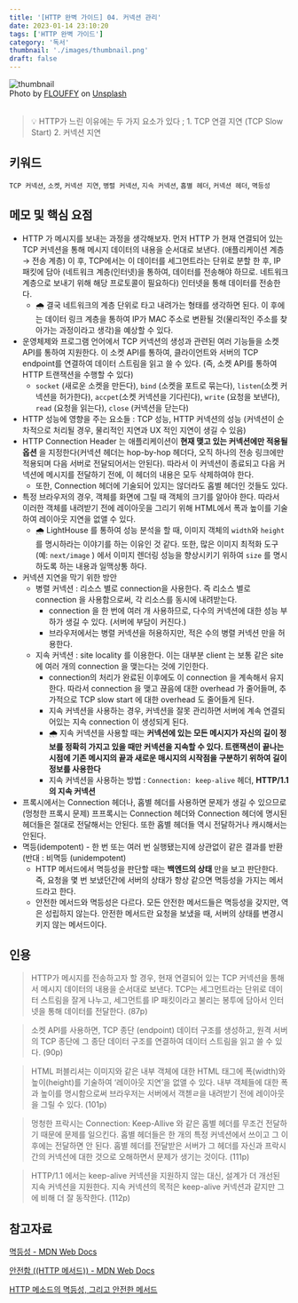 ```yaml
---
title: '[HTTP 완벽 가이드] 04. 커넥션 관리'
date: 2023-01-14 23:10:20
tags: ['HTTP 완벽 가이드']
category: '독서'
thumbnail: './images/thumbnail.png'
draft: false
---
```


<div class="unsplash-wrapper">
<img class="unsplash-thumbnail-image" alt="thumbnail" src="./images/thumbnail.png" />
<div class="unsplash-author">
Photo by <a href="https://unsplash.com/@theflouffy?utm_source=unsplash&utm_medium=referral&utm_content=creditCopyText">FLOUFFY</a> on  <a href="https://unsplash.com/ko/%EC%82%AC%EC%A7%84/ujUiOCHkqM0?utm_source=unsplash&utm_medium=referral&utm_content=creditCopyText">Unsplash</a>
</div>
</div>

<br>

> 💡 HTTP가 느린 이유에는 두 가지 요소가 있다 ; 1. TCP 연결 지연 (TCP Slow Start) 2. 커넥션 지연

## 키워드

`TCP 커넥션`, `소켓`, `커넥션 지연`, `병렬 커넥션`, `지속 커넥션`, `홉별 헤더`, `커넥션 헤더`, `멱등성`

## 메모 및 핵심 요점

- HTTP 가 메시지를 보내는 과정을 생각해보자. 먼저 HTTP 가 현재 연결되어 있는 TCP 커넥션을 통해 메시지 데이터의 내용을 순서대로 보낸다. (애플리케이션 계층 → 전송 계층) 이 후, TCP에서는 이 데이터를 세그먼트라는 단위로 분할 한 후, IP 패킷에 담아 (네트워크 계층(인터넷)을 통하여, 데이터를 전송해야 하므로. 네트워크 계층으로 보내기 위해 해당 프로토콜이 필요하다) 인터넷을 통해 데이터를 전송한다.
  - 🌧️ 결국 네트워크의 계층 단위로 타고 내려가는 형태를 생각하면 된다. 이 후에는 데이터 링크 계층을 통하여 IP가 MAC 주소로 변환될 것(물리적인 주소를 찾아가는 과정이라고 생각)을 예상할 수 있다.
- 운영체제와 프로그램 언어에서 TCP 커넥션의 생성과 관련된 여러 기능들을 소켓 API를 통하여 지원한다. 이 소켓 API를 통하여, 클라이언트와 서버의 TCP endpoint를 연결하여 데이터 스트림을 읽고 쓸 수 있다. (즉, 소켓 API를 통하여 HTTP 트랜잭션을 수행할 수 있다)
  - `socket` (새로운 소켓을 만든다), `bind` (소켓을 포트로 묶는다), `listen`(소켓 커넥션을 허가한다), `accpet`(소켓 커넥션을 기다린다), `write` (요청을 보낸다), `read` (요청을 읽는다), `close` (커넥션을 닫는다)
- HTTP 성능에 영향을 주는 요소들 : TCP 성능, HTTP 커넥션의 성능 (커넥션이 순차적으로 처리될 경우, 물리적인 지연과 UX 적인 지연이 생길 수 있음)
- HTTP Connection Header 는 애플리케이션이 **현재 맺고 있는 커넥션에만 적용될 옵션** 을 지정한다(커넥션 헤더는 hop-by-hop 헤더다, 오직 하나의 전송 링크에만 적용되며 다음 서버로 전달되어서는 안된다). 따라서 이 커넥션이 종료되고 다음 커넥션에 메시지를 전달하기 전에, 이 헤더의 내용은 모두 삭제하여야 한다.
  - 또한, Connection 헤더에 기술되어 있지는 않더라도 홉별 헤더인 것들도 있다.
- 특정 브라우저의 경우, 객체를 화면에 그릴 때 객체의 크기를 알아야 한다. 따라서 이러한 객체를 내려받기 전에 레이아웃을 그리기 위해 HTML에서 폭과 높이를 기술하여 레이아웃 지연을 없앨 수 있다.
  - 🌧️ LightHouse 를 통하여 성능 분석을 할 때, 이미지 객체의 `width`와 `height` 를 명시하라는 이야기를 하는 이유인 것 같다. 또한, 많은 이미지 최적화 도구 (예: `next/image` ) 에서 이미지 렌더링 성능을 향상시키기 위하여 `size` 를 명시하도록 하는 내용과 일맥상통 하다.
- 커넥션 지연을 막기 위한 방안
  - 병렬 커넥션 : 리소스 별로 connection을 사용한다. 즉 리소스 별로 connection 을 사용함으로써, 각 리소스를 동시에 내려받는다.
    - connection 을 한 번에 여러 개 사용하므로, 다수의 커넥션에 대한 성능 부하가 생길 수 있다. (서버에 부담이 커진다.)
    - 브라우저에서는 병렬 커넥션을 허용하지만, 적은 수의 병렬 커넥션 만을 허용한다.
  - 지속 커넥션 : site locality 를 이용한다. 이는 대부분 client 는 보통 같은 site 에 여러 개의 connection 을 맺는다는 것에 기인한다.
    - connection의 처리가 완료된 이후에도 이 connection 을 계속해서 유지한다. 따라서 connection 을 맺고 끊음에 대한 overhead 가 줄어들며, 추가적으로 TCP slow start 에 대한 overhead 도 줄어들게 된다.
    - 지속 커넥션을 사용하는 경우, 커넥션을 잘못 관리하면 서버에 계속 연결되어있는 지속 connection 이 생성되게 된다.
    - 🌧️ 지속 커넥션을 사용할 때는 **커넥션에 있는 모든 메시지가 자신의 길이 정보를 정확히 가지고 있을 때만 커넥션을 지속할 수 있다. 트랜잭션이 끝나는 시점에 기존 메시지의 끝과 새로운 매시지의 시작점을 구분하기 위하여 길이정보를 사용한다**
    - 지속 커넥션을 사용하는 방법 : `Connection: keep-alive` 헤더, **HTTP/1.1 의 지속 커넥션**
- 프록시에서는 Connection 헤더나, 홉별 헤더를 사용하면 문제가 생길 수 있으므로 (멍청한 프록시 문제) 프프록시는 Connection 헤더와 Connection 헤더에 명시된 헤더들은 절대로 전달해서는 안된다. 또한 홉별 헤더들 역시 전달하거나 캐시해서는 안된다.
- 멱등(idempotent) - 한 번 또는 여러 번 실행됐는지에 상관없이 같은 결과를 반환 (반대 : 비멱등 (unidempotent)
  - HTTP 메서드에서 멱등성을 판단할 때는 **백엔드의 상태** 만을 보고 판단한다. 즉, 요청을 몇 번 보냈던간에 서버의 상태가 항상 같으면 멱등성을 가지는 메서드라고 한다.
  - 안전한 메서드와 멱등성은 다르다. 모든 안전한 메서드들은 멱등성을 갖지만, 역은 성립하지 않는다. 안전한 메서드란 요청을 보냈을 때, 서버의 상태를 변경시키지 않는 메서드이다.

## 인용

> HTTP가 메시지를 전송하고자 할 경우, 현재 연결되어 있는 TCP 커넥션을 통해서 메시지 데이터의 내용을 순서대로 보낸다. TCP는 세그먼트라는 단위로 데이터 스트림을 잘게 나누고, 세그먼트를 IP 패킷이라고 불리는 봉투에 담아서 인터넷을 통해 데이터를 전달한다. (87p)

> 소켓 API를 사용하면, TCP 종단 (endpoint) 데이터 구조를 생성하고, 원격 서버의 TCP 종단에 그 종단 데이터 구조를 연결하여 데이터 스트림을 읽고 쓸 수 있다. (90p)

> HTML 퍼블리셔는 이미지와 같은 내부 객체에 대한 HTML 태그에 폭(width)와 높이(height)를 기술하여 ‘레이아웃 지연’을 없앨 수 있다. 내부 객체들에 대한 폭과 높이를 명시함으로써 브라우저는 서버에서 객첻ㄹ을 내려받기 전에 레이아웃을 그릴 수 있다. (101p)

> 멍청한 프락시는 Connection: Keep-Allive 와 같은 홉별 헤더를 무조건 전달하기 때문에 문제를 일으킨다. 홉별 헤더들은 한 개의 특정 커넥션에서 쓰이고 그 이후에는 전달하면 안 된다. 홉별 헤더를 전달받은 서버가 그 헤더를 자신과 프락시 간의 커넥션에 대한 것으로 오해하면서 문제가 생기는 것이다. (111p)

> HTTP/1.1 에서는 keep-alive 커넥션을 지원하지 않는 대신, 설계가 더 개선된 지속 커넥션을 지원한다. 지속 커넥션의 목적은 keep-alive 커넥션과 같지만 그에 비해 더 잘 동작한다. (112p)

## 참고자료

[멱등성 - MDN Web Docs](https://developer.mozilla.org/ko/docs/Glossary/Idempotent#:~:text=%EB%8F%99%EC%9D%BC%ED%95%9C%20%EC%9A%94%EC%B2%AD%EC%9D%84%20%ED%95%9C%20%EB%B2%88,%EB%93%B1%EC%84%B1%EC%9D%84%20%EA%B0%80%EC%A1%8C%EB%8B%A4%EA%B3%A0%20%EB%A7%90%ED%95%A9%EB%8B%88%EB%8B%A4)

[안전함 ((HTTP 메서드)) - MDN Web Docs](https://developer.mozilla.org/ko/docs/Glossary/Safe/HTTP#:~:text=HTTP%20%EB%A9%94%EC%84%9C%EB%93%9C%EA%B0%80%20%EC%84%9C%EB%B2%84%EC%9D%98,HEAD%20%2C%20OPTIONS%20%EA%B0%80%20%EC%95%88%EC%A0%84%ED%95%A9%EB%8B%88%EB%8B%A4.)

[HTTP 메소드의 멱등성, 그리고 안전한 메서드](https://hudi.blog/http-method-idempotent/)
